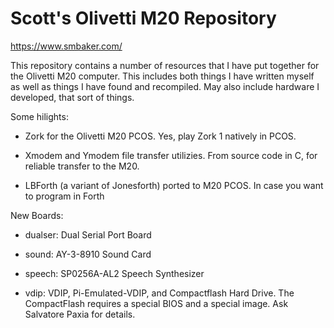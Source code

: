 # Scott's Olivetti M20 Repository

https://www.smbaker.com/

This repository contains a number of resources that I have put together
for the Olivetti M20 computer. This includes both things I have written myself
as well as things I have found and recompiled. May also include hardware I
developed, that sort of things.

Some hilights:

* Zork for the Olivetti M20 PCOS. Yes, play Zork 1 natively in PCOS.

* Xmodem and Ymodem file transfer utilizies. From source code in C, for reliable transfer to the M20.

* LBForth (a variant of Jonesforth) ported to M20 PCOS. In case you want to program in Forth

New Boards:

* dualser: Dual Serial Port Board

* sound: AY-3-8910 Sound Card

* speech: SP0256A-AL2 Speech Synthesizer

* vdip: VDIP, Pi-Emulated-VDIP, and Compactflash Hard Drive. The CompactFlash requires a
  special BIOS and a special image. Ask Salvatore Paxia for details.

